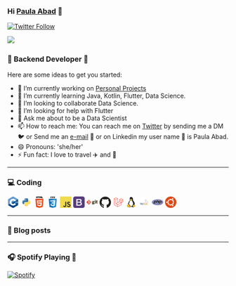 ### Hi [Paula Abad][website] 👋

[![Twitter Follow](https://img.shields.io/twitter/follow/libeluladoradas?color=%231DA1F2&logo=Twitter&style=for-the-badge)](https://twitter.com/libeluladoradas)

[<img src="https://media.giphy.com/media/110dhxfJebYOTm/giphy.gif">][website]


### :purple_heart: Backend Developer :purple_heart:


Here are some ideas to get you started:

- 🔭 I’m currently working on [Personal Projects][website]
- 🌱 I’m currently learning Java, Kotlin, Flutter, Data Science.
- 👯 I’m looking to collaborate Data Science.
- 🤔 I’m looking for help with Flutter
- 💬 Ask me about to be a Data Scientist
- 📫 How to reach me: You can reach me on [Twitter][twitter] by sending me a DM :bird: or Send me an [e-mail][e-mail] :love_letter: or on Linkedin my user name :crown: is Paula Abad.
- 😄 Pronouns: 'she/her'
- ⚡ Fun fact: I love to travel :airplane: and :pizza:

---

### :computer: Coding

<img aling="left" alt="C++" width="26px" src="https://raw.githubusercontent.com/github/explore/80688e429a7d4ef2fca1e82350fe8e3517d3494d/topics/cpp/cpp.png"/>&nbsp;<img aling="left" alt="python" width="26px" src="https://raw.githubusercontent.com/github/explore/80688e429a7d4ef2fca1e82350fe8e3517d3494d/topics/python/python.png"/>&nbsp;<img aling="left" alt="python" width="26px" src="https://raw.githubusercontent.com/github/explore/80688e429a7d4ef2fca1e82350fe8e3517d3494d/topics/html/html.png"/>&nbsp;<img aling="left" alt="python" width="26px" src="https://raw.githubusercontent.com/github/explore/80688e429a7d4ef2fca1e82350fe8e3517d3494d/topics/css/css.png"/>&nbsp;<img aling="left" alt="python" width="26px" src="https://raw.githubusercontent.com/github/explore/80688e429a7d4ef2fca1e82350fe8e3517d3494d/topics/javascript/javascript.png"/>&nbsp;<img aling="left" alt="python" width="26px" src="https://raw.githubusercontent.com/github/explore/80688e429a7d4ef2fca1e82350fe8e3517d3494d/topics/bootstrap/bootstrap.png"/>&nbsp;<img aling="left" alt="python" width="26px" src="https://raw.githubusercontent.com/github/explore/80688e429a7d4ef2fca1e82350fe8e3517d3494d/topics/git/git.png"/>&nbsp;<img aling="left" alt="python" width="26px" src="https://raw.githubusercontent.com/github/explore/89bdd9644f44d1b12180fd512b95574fe4c54617/topics/github-api/github-api.png"/>&nbsp;<img aling="left" alt="python" width="26px" src="https://raw.githubusercontent.com/github/explore/56a826d05cf762b2b50ecbe7d492a839b04f3fbf/topics/laravel/laravel.png"/>&nbsp;<img aling="left" alt="python" width="26px" src="https://raw.githubusercontent.com/github/explore/80688e429a7d4ef2fca1e82350fe8e3517d3494d/topics/linux/linux.png"/>&nbsp;<img aling="left" alt="python" width="26px" src="https://raw.githubusercontent.com/github/explore/80688e429a7d4ef2fca1e82350fe8e3517d3494d/topics/mysql/mysql.png"/>&nbsp;<img aling="left" alt="python" width="26px" src="https://raw.githubusercontent.com/github/explore/ccc16358ac4530c6a69b1b80c7223cd2744dea83/topics/php/php.png"/>&nbsp;<img aling="left" alt="python" width="26px" src="https://raw.githubusercontent.com/github/explore/80688e429a7d4ef2fca1e82350fe8e3517d3494d/topics/ubuntu/ubuntu.png"/>


---

### :orange_book: Blog posts
<!-- BLOG-POST-LIST:START -->
<!-- BLOG-POST-LIST:END -->

---

### :headphones: Spotify Playing :microphone:

[![Spotify](https://novatorem-12xrds2fm-spoty.vercel.app)]()


<!-- Links -->
[website]: https://paulabad-bigdata.github.io/
[e-mail]: paulabad76@gmail.com
[twitter]: https://twitter.com/libeluladoradas